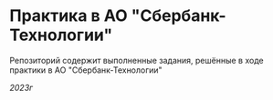 # Практика в АО "Сбербанк-Технологии"

Репозиторий содержит выполненные задания, решённые в ходе практики в АО "Сбербанк-Технологии"

_2023г_
